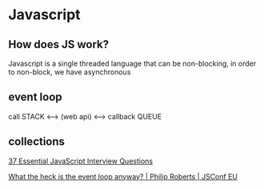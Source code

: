 # Javascript

## How does JS work?

Javascript is a single threaded language that can be non-blocking, in order to non-block, we have asynchronous

## event loop

call STACK <--> (web api) <--> callback QUEUE

## collections

[37 Essential JavaScript Interview Questions](https://www.toptal.com/javascript/interview-questions)

[What the heck is the event loop anyway? | Philip Roberts | JSConf EU](https://www.youtube.com/watch?v=8aGhZQkoFbQ)